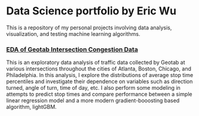 # Data Science portfolio by Eric Wu

This is a repository of my personal projects involving data analysis, visualization, and testing machine learning algorithms.

### [EDA of Geotab Intersection Congestion Data](https://www.dl.dropboxusercontent.com/s/0usa9nz801in13m/Geotab_EDA%2BModeling%28final%29.html?dl=0)
This is an exploratory data analysis of traffic data collected by Geotab at various intersections throughout the cities of Atlanta, Boston, Chicago, and Philadelphia.  In this analysis, I explore the distributions of average stop time percentiles and investigate their dependence on variables such as direction turned, angle of turn, time of day, etc.  I also perform some modeling in attempts to predict stop times and compare performance between a simple linear regression model and a more modern gradient-booosting based algorithm, lightGBM.
